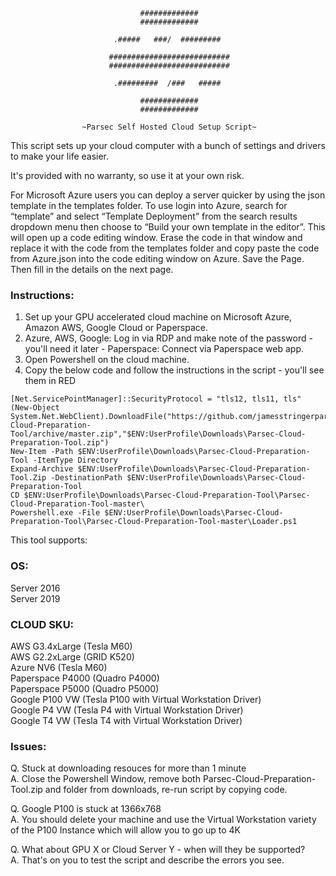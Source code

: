                                  #############                                 
                                 #############                                 
                                                                               
                           .#####   ###/  #########                            
                                                                               
                          ###########################                          
                          ###########################                          
                                                                               
                           .#########  /###   #####                            
                                                                               
                                 #############                                 
                                 #############                                 
                                       
                    ~Parsec Self Hosted Cloud Setup Script~

This script sets up your cloud computer with a bunch of settings and drivers
to make your life easier.  
                    
It's provided with no warranty, so use it at your own risk.

For Microsoft Azure users you can deploy a server quicker by using the json template in the templates folder. To use login into Azure, search for “template” and select “Template Deployment” from the search results dropdown menu then choose to “Build your own template in the editor”. This will open up a code editing window. Erase the code in that window and replace it with the code from the templates folder and copy paste the code from Azure.json into the code editing window on Azure. Save the Page. Then fill in the details on the next page.

### Instructions:                    
1. Set up your GPU accelerated cloud machine on Microsoft Azure, Amazon AWS, Google Cloud or Paperspace. 
2. Azure, AWS, Google: Log in via RDP and make note of the password - you'll need it later - Paperspace: Connect via Paperspace web app.
3. Open Powershell on the cloud machine.
4. Copy the below code and follow the instructions in the script - you'll see them in RED

```
[Net.ServicePointManager]::SecurityProtocol = "tls12, tls11, tls"  
(New-Object System.Net.WebClient).DownloadFile("https://github.com/jamesstringerparsec/Parsec-Cloud-Preparation-Tool/archive/master.zip","$ENV:UserProfile\Downloads\Parsec-Cloud-Preparation-Tool.zip")  
New-Item -Path $ENV:UserProfile\Downloads\Parsec-Cloud-Preparation-Tool -ItemType Directory  
Expand-Archive $ENV:UserProfile\Downloads\Parsec-Cloud-Preparation-Tool.Zip -DestinationPath $ENV:UserProfile\Downloads\Parsec-Cloud-Preparation-Tool  
CD $ENV:UserProfile\Downloads\Parsec-Cloud-Preparation-Tool\Parsec-Cloud-Preparation-Tool-master\  
Powershell.exe -File $ENV:UserProfile\Downloads\Parsec-Cloud-Preparation-Tool\Parsec-Cloud-Preparation-Tool-master\Loader.ps1
```

This tool supports:

### OS:
Server 2016  
Server 2019  
                    
### CLOUD SKU:
AWS G3.4xLarge    (Tesla M60)  
AWS G2.2xLarge    (GRID K520)  
Azure NV6         (Tesla M60)  
Paperspace P4000  (Quadro P4000)  
Paperspace P5000  (Quadro P5000)  
Google P100 VW    (Tesla P100 with Virtual Workstation Driver)  
Google P4 VW      (Tesla P4 with Virtual Workstation Driver)  
Google T4 VW      (Tesla T4 with Virtual Workstation Driver)  

### Issues:
Q. Stuck at downloading resouces for more than 1 minute  
A. Close the Powershell Window, remove both Parsec-Cloud-Preparation-Tool.zip and folder from downloads, re-run script by copying code.

Q. Google P100 is stuck at 1366x768  
A. You should delete your machine and use the Virtual Workstation variety of the P100 Instance 
   which will allow you to go up to 4K

Q. What about GPU X or Cloud Server Y - when will they be supported?  
A. That's on you to test the script and describe the errors you see.



